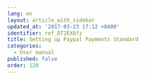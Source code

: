 ```yaml
---
lang: en
layout: article_with_sidebar
updated_at: '2017-03-23 17:12 +0400'
identifier: ref_DT2EX6fz
title: Setting up Paypal Payments Standard
categories:
  - User manual
published: false
order: 120
---
```


